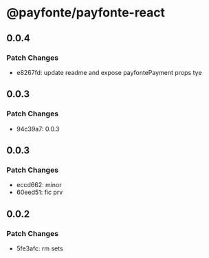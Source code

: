 # @payfonte/payfonte-react

## 0.0.4

### Patch Changes

- e8267fd: update readme and expose payfontePayment props tye

## 0.0.3

### Patch Changes

- 94c39a7: 0.0.3

## 0.0.3

### Patch Changes

- eccd662: minor
- 60eed51: fic prv

## 0.0.2

### Patch Changes

- 5fe3afc: rm sets

